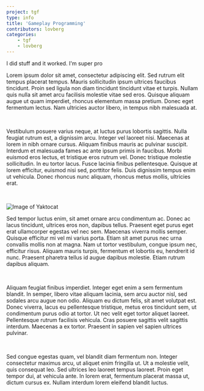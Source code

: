 ```yaml
---
project: tgf
type: info
title: 'Gameplay Programming'
contributors: lovberg
categories: 
    - tgf
    - lovberg
---
```


I did stuff and it worked. I'm super pro

Lorem ipsum dolor sit amet, consectetur adipiscing elit. Sed rutrum elit tempus placerat tempus. Mauris sollicitudin ipsum ultrices faucibus tincidunt. Proin sed ligula non diam tincidunt tincidunt vitae et turpis. Nullam quis nulla sit amet arcu facilisis molestie vitae sed eros. Quisque aliquam augue ut quam imperdiet, rhoncus elementum massa pretium. Donec eget fermentum lectus. Nam ultricies auctor libero, in tempus nibh malesuada at.

<br>

Vestibulum posuere varius neque, at luctus purus lobortis sagittis. Nulla feugiat rutrum est, a dignissim arcu. Integer vel laoreet nisi. Maecenas at lorem in nibh ornare cursus. Aliquam finibus mauris ac pulvinar suscipit. Interdum et malesuada fames ac ante ipsum primis in faucibus. Morbi euismod eros lectus, et tristique eros rutrum vel. Donec tristique molestie sollicitudin. In eu tortor lacus. Fusce lacinia finibus pellentesque. Quisque at lorem efficitur, euismod nisi sed, porttitor felis. Duis dignissim tempus enim ut vehicula. Donec rhoncus nunc aliquam, rhoncus metus mollis, ultricies erat.

<br>

![Image of Yaktocat](https://static.pexels.com/photos/36764/marguerite-daisy-beautiful-beauty.jpg)

Sed tempor luctus enim, sit amet ornare arcu condimentum ac. Donec ac lacus tincidunt, ultrices eros non, dapibus tellus. Praesent eget purus eget erat ullamcorper egestas vel nec sem. Maecenas viverra mollis semper. Quisque efficitur mi vel mi varius porta. Etiam sit amet purus nec urna convallis mollis non at magna. Nam ut tortor vestibulum, congue ipsum nec, efficitur risus. Aliquam mauris turpis, fermentum et lobortis eu, hendrerit id nunc. Praesent pharetra tellus id augue dapibus molestie. Etiam rutrum dapibus aliquam.

<br>

Aliquam feugiat finibus imperdiet. Integer eget enim a sem fermentum blandit. In semper, libero vitae aliquam lacinia, sem arcu auctor nisl, sed sodales arcu augue non odio. Aliquam eu dictum felis, sit amet volutpat est. Donec viverra, lacus eu pellentesque tristique, metus eros tincidunt sem, ut condimentum purus odio at tortor. Ut nec velit eget tortor aliquet laoreet. Pellentesque rutrum facilisis vehicula. Cras posuere sagittis velit sagittis interdum. Maecenas a ex tortor. Praesent in sapien vel sapien ultrices pulvinar.

<br>

Sed congue egestas quam, vel blandit diam fermentum non. Integer consectetur maximus arcu, ut aliquet enim fringilla ut. Ut a molestie velit, quis consequat leo. Sed ultrices leo laoreet tempus laoreet. Proin eget tempor dui, at vehicula ante. In lorem erat, fermentum placerat massa ut, dictum cursus ex. Nullam interdum lorem eleifend blandit luctus.
<br>
<br>